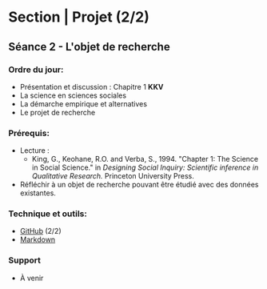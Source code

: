 # Section | Projet (2/2)
## Séance 2 - L'objet de recherche

### Ordre du jour:
- Présentation et discussion : Chapitre 1 **KKV**
- La science en sciences sociales
- La démarche empirique et alternatives
- Le projet de recherche

### Prérequis:
- Lecture :
    - King, G., Keohane, R.O. and Verba, S., 1994. "Chapter 1: The Science in Social Science." in *Designing Social Inquiry: Scientific inference in Qualitative Research.* Princeton University Press.
- Réfléchir à un objet de recherche pouvant être étudié avec des données existantes.

### Technique et outils:
- [GitHub](https://github.com/) (2/2)
- [Markdown](https://github.com/adam-p/markdown-here/wiki/Markdown-Cheatsheet)

### Support
- À venir

